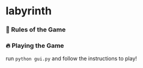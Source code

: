 # labyrinth

### 📔 Rules of the Game


### 🔥 Playing the Game 

run `python gui.py` and follow the instructions to play! 